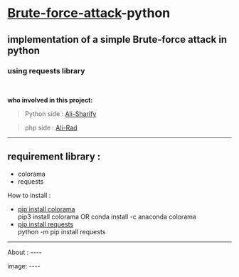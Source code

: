 # [Brute-force-attack](https://en.wikipedia.org/wiki/Brute-force_attack)-python
## implementation of a simple Brute-force attack in python
### using requests library

<br>

<!-- introduction of team  -->
**who involved in this project:**
> Python side : [Ali-Sharify](https://github.com/alisharifyy)


> php side : [Ali-Rad](https://github.com/Ali-Moattarirad)

<!--
> C# side : [CC-Mehdi](https://github.com/cc-Mehdi)
-->
---

## **requirement** library :<br>
- colorama 
- requests

How to install :
- [pip install colorama](https://pypi.org/project/colorama/)<br>
 pip3 install colorama OR conda install -c anaconda colorama 
- [pip install requests](https://pypi.org/project/requests/)<br>
 python -m pip install requests



---

About : ----

image: ----



